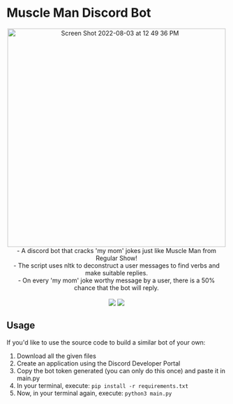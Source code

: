 # Muscle Man Discord Bot
<div align="center">
 <img width="500" alt="Screen Shot 2022-08-03 at 12 49 36 PM" src="https://user-images.githubusercontent.com/75612147/182566350-a3fabcf4-1d69-44bf-b42f-88aaabb993ab.png"><br>
- A discord bot that cracks 'my mom' jokes just like Muscle Man from Regular Show!<br>
- The script uses nltk to deconstruct a user messages to find verbs and make suitable replies.<br>
- On every 'my mom' joke worthy message by a user, there is a 50% chance that the bot will reply.<br>
<br>
 <a>
  <img src="https://img.shields.io/badge/Servers-62-brightgreen?style=flat-square&logo=Discord&logoColor=white"/>
 </a>
 <a href="https://discord.com/api/oauth2/authorize?client_id=902868902487420929&permissions=223232&scope=bot">
   <img src="https://img.shields.io/badge/Invite--white?style=social&logo=Discord"/>
 </a>
 </div>
 

## Usage
If you'd like to use the source code to build a similar bot of your own:
1. Download all the given files
2. Create an application using the Discord Developer Portal
3. Copy the bot token generated (you can only do this once) and paste it in main.py
4. In your terminal, execute: ```pip install -r requirements.txt```
5. Now, in your terminal again, execute: ```python3 main.py```
